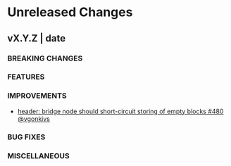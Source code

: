 # Unreleased Changes

## vX.Y.Z | date

### BREAKING CHANGES

### FEATURES

### IMPROVEMENTS
- [header: bridge node should short-circuit storing of empty blocks #480](https://github.com/celestiaorg/celestia-node/pull/480) [@vgonkivs](https://github.com/vgonkivs)
### BUG FIXES

### MISCELLANEOUS
